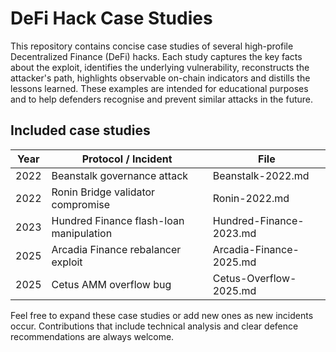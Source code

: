# DeFi Hack Case Studies

This repository contains concise case studies of several high-profile Decentralized Finance (DeFi) hacks. Each study captures the key facts about the exploit, identifies the underlying vulnerability, reconstructs the attacker's path, highlights observable on-chain indicators and distills the lessons learned. These examples are intended for educational purposes and to help defenders recognise and prevent similar attacks in the future.

## Included case studies

| Year | Protocol / Incident | File |
| --- | --- | --- |
| 2022 | Beanstalk governance attack | Beanstalk-2022.md |
| 2022 | Ronin Bridge validator compromise | Ronin-2022.md |
| 2023 | Hundred Finance flash-loan manipulation | Hundred-Finance-2023.md |
| 2025 | Arcadia Finance rebalancer exploit | Arcadia-Finance-2025.md |
| 2025 | Cetus AMM overflow bug | Cetus-Overflow-2025.md |

Feel free to expand these case studies or add new ones as new incidents occur. Contributions that include technical analysis and clear defence recommendations are always welcome.
